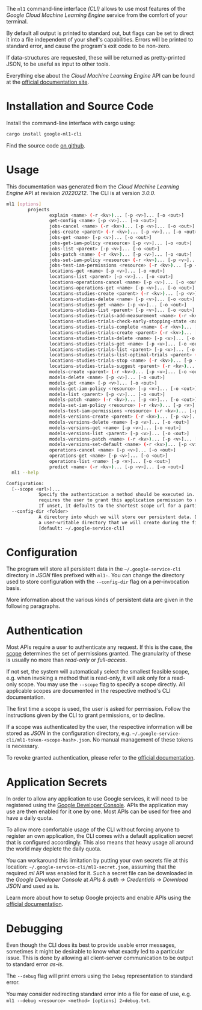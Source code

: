 <!---
DO NOT EDIT !
This file was generated automatically from 'src/mako/cli/README.md.mako'
DO NOT EDIT !
-->
The `ml1` command-line interface *(CLI)* allows to use most features of the *Google Cloud Machine Learning Engine* service from the comfort of your terminal.

By default all output is printed to standard out, but flags can be set to direct it into a file independent of your shell's
capabilities. Errors will be printed to standard error, and cause the program's exit code to be non-zero.

If data-structures are requested, these will be returned as pretty-printed JSON, to be useful as input to other tools.

Everything else about the *Cloud Machine Learning Engine* API can be found at the
[official documentation site](https://cloud.google.com/ml/).

# Installation and Source Code

Install the command-line interface with cargo using:

```bash
cargo install google-ml1-cli
```

Find the source code [on github](https://github.com/Byron/google-apis-rs/tree/main/gen/ml1-cli).

# Usage

This documentation was generated from the *Cloud Machine Learning Engine* API at revision *20220212*. The CLI is at version *3.0.0*.

```bash
ml1 [options]
        projects
                explain <name> (-r <kv>)... [-p <v>]... [-o <out>]
                get-config <name> [-p <v>]... [-o <out>]
                jobs-cancel <name> (-r <kv>)... [-p <v>]... [-o <out>]
                jobs-create <parent> (-r <kv>)... [-p <v>]... [-o <out>]
                jobs-get <name> [-p <v>]... [-o <out>]
                jobs-get-iam-policy <resource> [-p <v>]... [-o <out>]
                jobs-list <parent> [-p <v>]... [-o <out>]
                jobs-patch <name> (-r <kv>)... [-p <v>]... [-o <out>]
                jobs-set-iam-policy <resource> (-r <kv>)... [-p <v>]... [-o <out>]
                jobs-test-iam-permissions <resource> (-r <kv>)... [-p <v>]... [-o <out>]
                locations-get <name> [-p <v>]... [-o <out>]
                locations-list <parent> [-p <v>]... [-o <out>]
                locations-operations-cancel <name> [-p <v>]... [-o <out>]
                locations-operations-get <name> [-p <v>]... [-o <out>]
                locations-studies-create <parent> (-r <kv>)... [-p <v>]... [-o <out>]
                locations-studies-delete <name> [-p <v>]... [-o <out>]
                locations-studies-get <name> [-p <v>]... [-o <out>]
                locations-studies-list <parent> [-p <v>]... [-o <out>]
                locations-studies-trials-add-measurement <name> (-r <kv>)... [-p <v>]... [-o <out>]
                locations-studies-trials-check-early-stopping-state <name> (-r <kv>)... [-p <v>]... [-o <out>]
                locations-studies-trials-complete <name> (-r <kv>)... [-p <v>]... [-o <out>]
                locations-studies-trials-create <parent> (-r <kv>)... [-p <v>]... [-o <out>]
                locations-studies-trials-delete <name> [-p <v>]... [-o <out>]
                locations-studies-trials-get <name> [-p <v>]... [-o <out>]
                locations-studies-trials-list <parent> [-p <v>]... [-o <out>]
                locations-studies-trials-list-optimal-trials <parent> (-r <kv>)... [-p <v>]... [-o <out>]
                locations-studies-trials-stop <name> (-r <kv>)... [-p <v>]... [-o <out>]
                locations-studies-trials-suggest <parent> (-r <kv>)... [-p <v>]... [-o <out>]
                models-create <parent> (-r <kv>)... [-p <v>]... [-o <out>]
                models-delete <name> [-p <v>]... [-o <out>]
                models-get <name> [-p <v>]... [-o <out>]
                models-get-iam-policy <resource> [-p <v>]... [-o <out>]
                models-list <parent> [-p <v>]... [-o <out>]
                models-patch <name> (-r <kv>)... [-p <v>]... [-o <out>]
                models-set-iam-policy <resource> (-r <kv>)... [-p <v>]... [-o <out>]
                models-test-iam-permissions <resource> (-r <kv>)... [-p <v>]... [-o <out>]
                models-versions-create <parent> (-r <kv>)... [-p <v>]... [-o <out>]
                models-versions-delete <name> [-p <v>]... [-o <out>]
                models-versions-get <name> [-p <v>]... [-o <out>]
                models-versions-list <parent> [-p <v>]... [-o <out>]
                models-versions-patch <name> (-r <kv>)... [-p <v>]... [-o <out>]
                models-versions-set-default <name> (-r <kv>)... [-p <v>]... [-o <out>]
                operations-cancel <name> [-p <v>]... [-o <out>]
                operations-get <name> [-p <v>]... [-o <out>]
                operations-list <name> [-p <v>]... [-o <out>]
                predict <name> (-r <kv>)... [-p <v>]... [-o <out>]
  ml1 --help

Configuration:
  [--scope <url>]...
            Specify the authentication a method should be executed in. Each scope
            requires the user to grant this application permission to use it.
            If unset, it defaults to the shortest scope url for a particular method.
  --config-dir <folder>
            A directory into which we will store our persistent data. Defaults to
            a user-writable directory that we will create during the first invocation.
            [default: ~/.google-service-cli]

```

# Configuration

The program will store all persistent data in the `~/.google-service-cli` directory in *JSON* files prefixed with `ml1-`.  You can change the directory used to store configuration with the `--config-dir` flag on a per-invocation basis.

More information about the various kinds of persistent data are given in the following paragraphs.

# Authentication

Most APIs require a user to authenticate any request. If this is the case, the [scope][scopes] determines the 
set of permissions granted. The granularity of these is usually no more than *read-only* or *full-access*.

If not set, the system will automatically select the smallest feasible scope, e.g. when invoking a
method that is read-only, it will ask only for a read-only scope. 
You may use the `--scope` flag to specify a scope directly. 
All applicable scopes are documented in the respective method's CLI documentation.

The first time a scope is used, the user is asked for permission. Follow the instructions given 
by the CLI to grant permissions, or to decline.

If a scope was authenticated by the user, the respective information will be stored as *JSON* in the configuration
directory, e.g. `~/.google-service-cli/ml1-token-<scope-hash>.json`. No manual management of these tokens
is necessary.

To revoke granted authentication, please refer to the [official documentation][revoke-access].

# Application Secrets

In order to allow any application to use Google services, it will need to be registered using the 
[Google Developer Console][google-dev-console]. APIs the application may use are then enabled for it
one by one. Most APIs can be used for free and have a daily quota.

To allow more comfortable usage of the CLI without forcing anyone to register an own application, the CLI
comes with a default application secret that is configured accordingly. This also means that heavy usage
all around the world may deplete the daily quota.

You can workaround this limitation by putting your own secrets file at this location: 
`~/.google-service-cli/ml1-secret.json`, assuming that the required *ml* API 
was enabled for it. Such a secret file can be downloaded in the *Google Developer Console* at 
*APIs & auth -> Credentials -> Download JSON* and used as is.

Learn more about how to setup Google projects and enable APIs using the [official documentation][google-project-new].


# Debugging

Even though the CLI does its best to provide usable error messages, sometimes it might be desirable to know
what exactly led to a particular issue. This is done by allowing all client-server communication to be 
output to standard error *as-is*.

The `--debug` flag will print errors using the `Debug` representation to standard error.

You may consider redirecting standard error into a file for ease of use, e.g. `ml1 --debug <resource> <method> [options] 2>debug.txt`.


[scopes]: https://developers.google.com/+/api/oauth#scopes
[revoke-access]: http://webapps.stackexchange.com/a/30849
[google-dev-console]: https://console.developers.google.com/
[google-project-new]: https://developers.google.com/console/help/new/